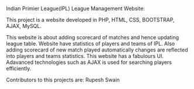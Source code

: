 Indian Primier League(IPL) League Management Website:

This project is a website developed in PHP, HTML, CSS, BOOTSTRAP, AJAX, MySQL. 

This website is about adding scorecard of matches and hence updating league table. Website have statistics of players and teams of IPL. Also adding scorecard of new match played automatically changes are reflected into players and teams statistics. This website has a fabulours UI. Adavanced technologies such as AJAX is used for searching players efficiently.

Contributors to this projects are:
Rupesh Swain
